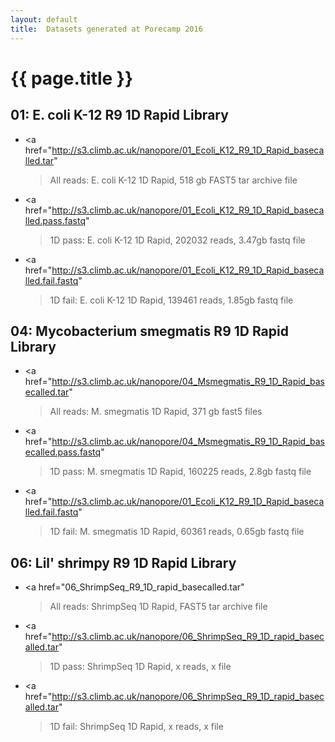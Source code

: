 ```yaml
---
layout: default
title:  Datasets generated at Porecamp 2016
---
```


# {{ page.title }}

## 01: E. coli K-12 R9 1D Rapid Library

  - <a href="http://s3.climb.ac.uk/nanopore/01_Ecoli_K12_R9_1D_Rapid_basecalled.tar" 
    >All reads: E. coli K-12 1D Rapid</a>, 518 gb FAST5 tar archive file
  - <a href="http://s3.climb.ac.uk/nanopore/01_Ecoli_K12_R9_1D_Rapid_basecalled.pass.fastq"
    >1D pass: E. coli K-12 1D Rapid</a>, 202032 reads, 3.47gb fastq file
  - <a href="http://s3.climb.ac.uk/nanopore/01_Ecoli_K12_R9_1D_Rapid_basecalled.fail.fastq"
    >1D fail: E. coli K-12 1D Rapid</a>, 139461 reads, 1.85gb fastq file

## 04: Mycobacterium smegmatis R9 1D Rapid Library

  - <a href="http://s3.climb.ac.uk/nanopore/04_Msmegmatis_R9_1D_Rapid_basecalled.tar"
    >All reads: M. smegmatis 1D Rapid</a>, 371 gb fast5 files
  - <a href="http://s3.climb.ac.uk/nanopore/04_Msmegmatis_R9_1D_Rapid_basecalled.pass.fastq"
    >1D pass: M. smegmatis 1D Rapid</a>, 160225 reads, 2.8gb fastq file
  - <a href="http://s3.climb.ac.uk/nanopore/01_Ecoli_K12_R9_1D_Rapid_basecalled.fail.fastq"
    >1D fail: M. smegmatis 1D Rapid</a>, 60361 reads, 0.65gb fastq file

## 06: Lil' shrimpy R9 1D Rapid Library

  - <a href="06_ShrimpSeq_R9_1D_rapid_basecalled.tar"
    >All reads: ShrimpSeq 1D Rapid</a>, FAST5 tar archive file</a>
  - <a href="http://s3.climb.ac.uk/nanopore/06_ShrimpSeq_R9_1D_rapid_basecalled.tar"
    >1D pass: ShrimpSeq 1D Rapid</a>, x reads, x file
  - <a href="http://s3.climb.ac.uk/nanopore/06_ShrimpSeq_R9_1D_rapid_basecalled.tar"
    >1D fail: ShrimpSeq 1D Rapid</a>, x reads, x file



